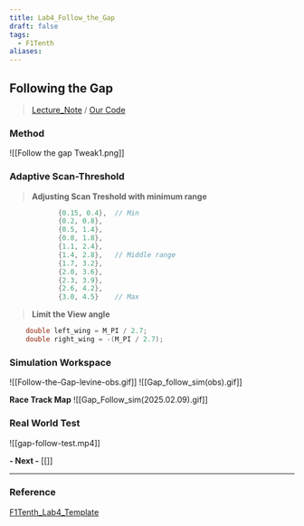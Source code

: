 ```yaml
---
title: Lab4_Follow_the_Gap
draft: false
tags:
  - F1Tenth
aliases:
---
```

## Following the Gap
> [Lecture_Note](https://docs.google.com/presentation/d/1icJ0SHz2Q6JybGRywRTIHEpZbuQ_K2lmvEoJ-sYO4C4/edit#slide=id.p22) / [Our Code](https://github.com/thejourneyofbabo/f1sim_ws/tree/master/src/lecture_ws/f1tenth_lab4_template)
### Method
![[Follow the gap Tweak1.png]]
### Adaptive Scan-Threshold
> **Adjusting Scan Treshold with minimum range**
``` cpp
            {0.15, 0.4},  // Min
            {0.2, 0.8},   
            {0.5, 1.4},   
            {0.8, 1.8},
            {1.1, 2.4},
            {1.4, 2.8},   // Middle range
            {1.7, 3.2},
            {2.0, 3.6},
            {2.3, 3.9},
            {2.6, 4.2},
            {3.0, 4.5}    // Max

```

> **Limit the View angle**
```cpp
    double left_wing = M_PI / 2.7;
    double right_wing = -(M_PI / 2.7);

```
### Simulation Workspace
![[Follow-the-Gap-levine-obs.gif]]
![[Gap_follow_sim(obs).gif]]

**Race Track Map**
![[Gap_Follow_sim(2025.02.09).gif]]
### Real World Test
![[gap-follow-test.mp4]]

**- Next -**
[[]]

---
### Reference
[F1Tenth_Lab4_Template](https://github.com/f1tenth/f1tenth_lab4_template)